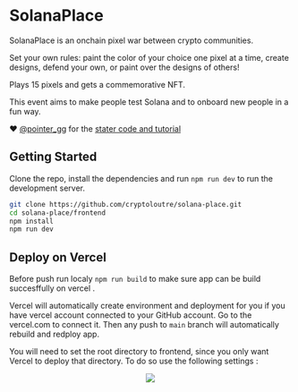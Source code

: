 # SolanaPlace

SolanaPlace is an onchain pixel war between crypto communities. 

Set your own rules: paint the color of your choice one pixel at a time, create designs, defend your own, or paint over the designs of others!

Plays 15 pixels and gets a commemorative NFT.

This event aims to make people test Solana and to onboard new people in a fun way.

❤️ [@pointer_gg](https://twitter.com/pointer_gg) for the [stater code and tutorial](https://www.pointer.gg/tutorials/solana-anchor)

## Getting Started

Clone the repo, install the dependencies and run `npm run dev` to run the development server.

```bash
git clone https://github.com/cryptoloutre/solana-place.git
cd solana-place/frontend
npm install
npm run dev
```

## Deploy on Vercel

Before push run localy `npm run build` to make sure app can be build succesffully on vercel .

Vercel will automatically create environment and deployment for you if you have vercel account connected to your GitHub account. Go to the vercel.com to connect it.
Then any push to `main` branch will automatically rebuild and redploy app.

You will need to set the root directory to frontend, since you only want Vercel to deploy that directory.
To do so use the following settings :

<p align="center">
<img src="https://user-images.githubusercontent.com/35653371/212338425-46d06be7-fa5d-4b49-82a9-6ab91bb93614.png"/>
</p>
